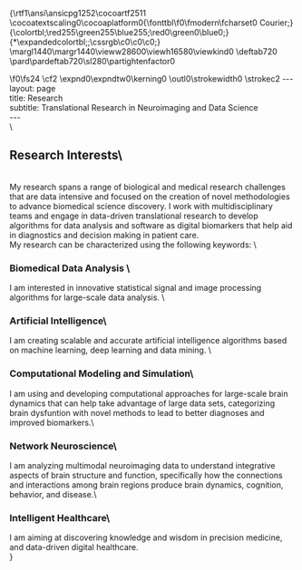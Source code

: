 {\rtf1\ansi\ansicpg1252\cocoartf2511
\cocoatextscaling0\cocoaplatform0{\fonttbl\f0\fmodern\fcharset0 Courier;}
{\colortbl;\red255\green255\blue255;\red0\green0\blue0;}
{\*\expandedcolortbl;;\cssrgb\c0\c0\c0;}
\margl1440\margr1440\vieww28600\viewh16580\viewkind0
\deftab720
\pard\pardeftab720\sl280\partightenfactor0

\f0\fs24 \cf2 \expnd0\expndtw0\kerning0
\outl0\strokewidth0 \strokec2 ---\
layout: page\
title: Research\
subtitle: Translational Research in Neuroimaging and Data Science\
---\
\
## Research Interests\
\
My research spans a range of biological and medical research challenges that are data intensive and focused on the creation of novel methodologies to advance biomedical science discovery. I work with multidisciplinary teams and engage in data-driven translational research to develop algorithms for data analysis and software as digital biomarkers that help aid in diagnostics and decision making in patient care. \
My research can be characterized using the following keywords: \
### Biomedical Data Analysis \
I am interested in innovative statistical signal and image processing algorithms for large-scale data analysis. \
### Artificial Intelligence\
I am creating scalable and accurate artificial intelligence algorithms based on machine learning, deep learning and data mining. \
### Computational Modeling and Simulation\
I am using and developing computational approaches for large-scale brain dynamics that can help take advantage of large data sets, categorizing brain dysfuntion with novel methods to lead to better diagnoses and improved biomarkers.\
### Network Neuroscience\
I am analyzing multimodal neuroimaging data to understand integrative aspects of brain structure and function, specifically how the connections and interactions among brain regions produce brain dynamics, cognition, behavior, and disease.\
### Intelligent Healthcare\
I am aiming at discovering knowledge and wisdom in precision medicine, and data-driven digital healthcare.\
}